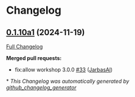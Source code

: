 # Changelog

## [0.1.10a1](https://github.com/OpenVoiceOS/ovos-skill-alerts/tree/0.1.10a1) (2024-11-19)

[Full Changelog](https://github.com/OpenVoiceOS/ovos-skill-alerts/compare/0.1.9...0.1.10a1)

**Merged pull requests:**

- fix:allow workshop 3.0.0 [\#33](https://github.com/OpenVoiceOS/ovos-skill-alerts/pull/33) ([JarbasAl](https://github.com/JarbasAl))



\* *This Changelog was automatically generated by [github_changelog_generator](https://github.com/github-changelog-generator/github-changelog-generator)*
